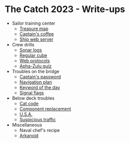 The Catch 2023 - Write-ups
==========================

- Sailor training center
  - [Treasure map](treasure_map/writeup.md)
  - [Captain's coffee](captains_coffee/writeup.md)
  - [Ship web server](ship_web_server/writeup.md)
- Crew drills
  - [Sonar logs](sonar_logs/writeup.md)
  - [Regular cube](regular_cube/writeup.md)
  - [Web protocols](web_protocols/writeup.md)
  - [Apha-Zulu quiz](apha_zulu_quiz/writeup.md)
- Troubles on the bridge
  - [Captain's password](captains_password/writeup.md)
  - [Navigation plan](navigation_plan/writeup.md)
  - [Keyword of the day](keyword_of_the_day/writeup.md)
  - [Signal flags](signal_flags/writeup.md)
- Below deck troubles
  - [Cat code](cat_code/writeup.md)
  - [Component replacement](component_replacement/writeup.md)
  - [U.S.A.](usa/writeup.md)
  - [Suspicious traffic](suspicious_traffic/writeup.md)
- Miscellaneous
  - Naval chef's recipe
  - [Arkanoid](arkanoid/writeup.md)
